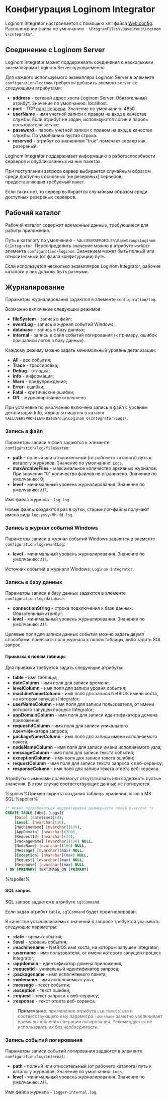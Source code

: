 # Конфигурация Loginom Integrator

Loginom Integrator настраивается с помощью xml файла [Web.config](https://ru.wikipedia.org/wiki/Web.config). Расположение файла по умолчанию - `%ProgramFiles%\BaseGroup\Loginom 6\Integrator`.

## Соединение с Loginom Server

Loginom Integrator может поддерживать соединения с несколькими экземплярами Loginom Server одновременно.

Для каждого используемого экземпляра Loginom Server в элементе `configuration/loginom` требуется добавить элемент `server` со следующими атрибутами:

* **address** - сетевой адрес хоста Loginom Server. Обязательный атрибут. Значение по умолчанию: localhost.
* **port** - TCP [порт сервера](../server/setup.md#parametry-loginom-server). Значение по умолчанию: 4850.
* **userName** - имя учетной записи с правом на вход в качестве службы. Если атрибут не задан, используются логин и пароль пользователя service.
* **password** - пароль учетной записи с правом на вход в качестве службы. По умолчанию пустая строка.
* **reserved** - атрибут со значением "true" помечает сервер как резервный.

Loginom Integrator поддерживает информацию о работоспособности серверов и опубликованных на них пакетах.

При поступлении запроса сервер выбирается случайным образом среди доступных основных (не резервных) серверов, предоставляющих требуемый пакет.

Если таких нет, то сервер выбирается случайным образом среди доступных резервных серверов.

## Рабочий каталог

Рабочий каталог содержит временные данные, требующиеся для работы приложения.

Путь к каталогу по умолчанию - `%ALLUSERSPROFILE%\BaseGroup\Loginom 6\Integrator`. Переопределить значение можно в атрибуте `workDir` элемента `configuration/loginom`. Значением может быть полный или относительный (от файла конфигурации) путь.

Если используется несколько экземпляров Loginom Integrator, рабочие каталоги у них должны быть разными.

## Журналирование

Параметры журналирования задаются в элементе `configuration/log`.

Возможно включение следующих режимов:

* **fileSystem** - запись в файл;
* **eventLog** - запись в журнал событий Windows;
* **database** - запись в базу данных;
* **internal** - запись в файл событий логирования (к примеру, ошибок при записи логов в базу данных).

Каждому режиму можно задать минимальный уровень детализации:

* **All** - все события;
* **Trace** - трассировка;
* **Debug** - отладка;
* **Info** - информация;
* **Warn** - предупреждения;
* **Error**- ошибки;
* **Fatal** - критические ошибки;
* **Off** - журналирование отключено.

При установке по умолчанию включена запись в файл с уровнем детализации Info, журналы пишутся в каталог `%ALLUSERSPROFILE%\BaseGroup\Loginom 6\Integrator\Logs\`.

### Запись в файл

Параметры записи в файл задаются в элементе `configuration/log/fileSystem`:

* **path** - полный или относительный (от рабочего каталога) путь к каталогу журналов. Значение по умолчанию: `Logs`.
* **maxArchiveFiles** - максимальное количество архивных журналов. При значении "0" количество файлов не ограничено. Значение по умолчанию: 0;
* **level** - минимальный уровень журналирования. Значение по умолчанию: `All`.

Имя файла журнала - `log.log`.

Новые файлы создаются раз в сутки, старые лог-файлы получают имена вида `log.yyyy-MM-dd.log`.

### Запись в журнал событий Windows

Параметры записи в журнал событий Windows задаются в элементе `configuration/log/eventLog`:

* **level** - минимальный уровень журналирования. Значение по умолчанию: `All`.

Источник событий в журнале Windows: `Loginom Integrator`.

### Запись в базу данных

Параметры записи в базу данных задаются в элементе `configuration/log/database`:

* **connectionString** - строка подключения к базе данных. Обязательный атрибут.
* **level** - минимальный уровень журналирования. Значение по умолчанию: `All`.

Целевые поля для записи данных события можно задать двумя способами: привязать поля журнала к полям таблицы, либо задать SQL запрос.

#### Привязка к полям таблицы

Для привязки требуется задать следующие атрибуты:

* **table** - имя таблицы;
* **dateColumn** - имя поля для записи времени;
* **levelColumn** - имя поля для записи уровня события;
* **machineNameColumn** - имя поля для записи NetBIOS имени хоста, на котором запущен Integrator;
* **userNameColumn** - имя поля для записи пользователя, от имени которого запущен процесс Integrator;
* **appDomainColumn** - имя поля для записи идентификатора домена приложения;
* **requestIdColumn** - имя поля для записи уникального идентификатора запроса;
* **packageNameColumn** - имя поля для записи имени исполняемого пакета;
* **nodeNameColumn** - имя поля для записи имени исполняемого узла;
* **messageColumn** - имя поля для записи текста события;
* **exceptionColumn** - имя поля для записи текста ошибки;
* **requestColumn** - имя поля для записи текста запроса к веб-сервису;
* **responseColumn** - имя поля для записи текста ответа веб-сервиса.

Атрибуты с именами полей могут отсутствовать или содержать пустые значения. В этом случае соответствующие данные не логируются.

%spoiler%Пример скрипта создания таблицы хранения логов в MS SQL:%spoiler%

``` SQL
/* может потребоваться корректировка размерности полей nvarchar */
CREATE TABLE [dbo].[Logs](
    [Date] [datetime2](4),
    [Level] [nvarchar](10),
    [MachineName] [nvarchar](100),
    [AppDomain] [nvarchar](200),
    [RequestId] [nvarchar](32),
    [PackageName] [nvarchar](100) NULL,
    [NodeName] [nvarchar](100) NULL,
    [Message] [nvarchar](max) NULL,
    [Exception] [nvarchar](max) NULL,
    [Request] [nvarchar](max) NULL,
    [Response] [nvarchar](max) NULL
) ON [PRIMARY] TEXTIMAGE_ON [PRIMARY]
```

%/spoiler%

#### SQL запрос

SQL запрос задается в атрибуте `sqlCommand`.

Если задан атрибут `table`, `sqlCommand` будет проигнорирован.

В качестве устанавливаемых значений в запросе требуется указывать следующие параметры:

* **:date** - время события;
* **:level** - уровень события;
* **:machinename** - NetBIOS имя хоста, на котором запущен Integrator;
* **:username** - имя пользователя, от имени которого запущен процесс Integrator;
* **:appdomain** - идентификатор домена приложения;
* **:requestid** - уникальный идентификатор запроса;
* **:packagename** - имя исполняемого пакета;
* **:nodename** - имя исполняемого узла;
* **:message** - текст события;
* **:exception** - текст ошибки;
* **:request** - текст запроса к веб-сервису;
* **:response** - текст ответа веб-сервиса.

> **Примечание**: применение атрибута `userNameColumn` и соответствующего ему параметра `:username`  заметно увеличивает время выполнения операции логирования. Рекомендуется не использовать их без необходимости.

### Запись событий логирования

Параметры записи событий логирования задаются в элементе `configuration/log/internal`:

* **path** - полный или относительный (от рабочего каталога) путь к каталогу журналов. Значение по умолчанию: `Logs`.
* **level** - минимальный уровень журналирования. Значение по умолчанию: `All`.

Имя файла журнала - `logger-internal.log`.
